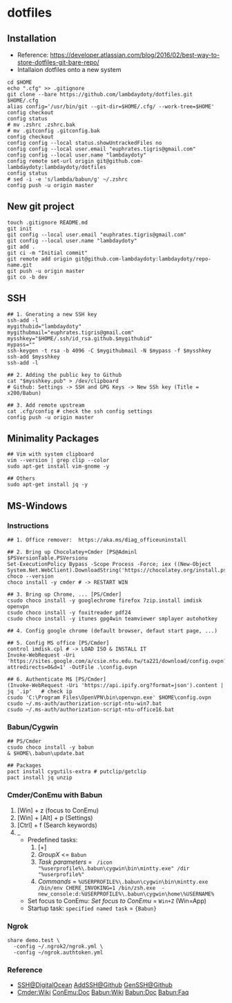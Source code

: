 # dotfiles

## Installation

* Reference: https://developer.atlassian.com/blog/2016/02/best-way-to-store-dotfiles-git-bare-repo/
* Intallaion dotfiles onto a new system

```
cd $HOME
echo ".cfg" >> .gitignore
git clone --bare https://github.com/lambdaydoty/dotfiles.git $HOME/.cfg
alias config='/usr/bin/git --git-dir=$HOME/.cfg/ --work-tree=$HOME'
config checkout
config status
# mv .zshrc .zshrc.bak
# mv .gitconfig .gitconfig.bak
config checkout
config config --local status.showUntrackedFiles no
config config --local user.email "euphrates.tigris@gmail.com"
config config --local user.name "lambdaydoty"
config remote set-url origin git@github.com-lambdaydoty:lambdaydoty/dotfiles
config status
# sed -i -e 's/lambda/babun/g' ~/.zshrc
config push -u origin master
```

## New git project
```
touch .gitignore README.md
git init
git config --local user.email "euphrates.tigris@gmail.com"
git config --local user.name "lambdaydoty"
git add .
git ci -m "Initial commit"
git remote add origin git@github.com-lambdaydoty:lambdaydoty/repo-name.git
git push -u origin master
git co -b dev
```

## SSH
```
## 1. Gnerating a new SSH key
ssh-add -l
mygithubid="lambdaydoty"
mygithubmail="euphrates.tigris@gmail.com"
mysshkey="$HOME/.ssh/id_rsa.github.$mygithubid"
mypass=""
ssh-keygen -t rsa -b 4096 -C $mygithubmail -N $mypass -f $mysshkey
ssh-add $mysshkey
ssh-add -l

## 2. Adding the public key to Github
cat "$mysshkey.pub" > /dev/clipboard
# Github: Settings -> SSH and GPG Keys -> New SSh key (Title = x200/Babun)

## 3. Add remote upstream
cat .cfg/config # check the ssh config settings
config push -u origin master
```

## Minimality Packages
```
## Vim with system clipboard
vim --version | grep clip --color
sudo apt-get install vim-gnome -y

## Others
sudo apt-get install jq -y
```

## MS-Windows

### Instructions

```
## 1. Office remover:  https://aka.ms/diag_officeuninstall

## 2. Bring up Chocolatey+Cmder [PS@Adminl
$PSVersionTable.PSVersionu
Set-ExecutionPolicy Bypass -Scope Process -Force; iex ((New-Object System.Net.WebClient).DownloadString('https://chocolatey.org/install.ps1'))
choco --version 
choco install -y cmder # -> RESTART WIN

## 3. Bring up Chrome, ... [PS/Cmder]
csudo choco install -y googlechrome firefox 7zip.install imdisk openvpn 
csudo choco install -y foxitreader pdf24
csudo choco install -y itunes gpg4win teamviewer smplayer autohotkey

## 4. Config google chrome (default browser, defaut start page, ...)

## 5. Config MS office [PS/Cmder]
control imdisk.cpl # -> LOAD ISO & INSTALL IT
Invoke-WebRequest -Uri 'https://sites.google.com/a/csie.ntu.edu.tw/ta221/download/config.ovpn?attredirects=0&d=1' -OutFile .\config.ovpn

## 6. Authenticate M$ [PS/Cmder]
(Invoke-WebRequest -Uri 'https://api.ipify.org?format=json').content | jq '.ip'   # check ip
csudo 'C:\Program Files\OpenVPN\bin\openvpn.exe' $HOME\config.ovpn
csudo ~/.ms-auth/authorization-script-ntu-win7.bat
csudo ~/.ms-auth/authorization-script-ntu-office16.bat
```

### Babun/Cygwin
```
## PS/Cmder
csudo choco install -y babun
& $HOME\.babun\update.bat

## Packages
pact install cygutils-extra # putclip/getclip
pact install jq unzip
```

### Cmder/ConEmu with Babun

1. [Win] + z (focus to ConEmu)
2. [Win] + [Alt] + p (Settings)
3. [Ctrl] + f (Search keywords)
4. _
    * Predefined tasks:
        1. [+]
        2. *GroupX* <= ```Babun```
        3. *Task parameters* = ``` /icon "%userprofile%\.babun\cygwin\bin\mintty.exe" /dir "%userprofile%"```
        4. *Commands* = ```%USERPROFILE%\.babun\cygwin\bin\mintty.exe /bin/env CHERE_INVOKING=1 /bin/zsh.exe  -new_console:d:%USERPROFILE%\.babun\cygwin\home\%USERNAME%```
    * Set focus to ConEmu: *Set focus to ConEmu* = ```Win+Z``` (Win=App)
    * Startup task: ```specified named task``` = ```{Babun}```

### Ngrok
```
share demo.test \
  -config ~/.ngrok2/ngrok.yml \
  -config ~/ngrok.authtoken.yml
```

### Reference
* [SSH@DigitalOcean](https://www.digitalocean.com/community/tutorials/ssh-essentials-working-with-ssh-servers-clients-and-keys) [AddSSH@Github](https://help.github.com/articles/adding-a-new-ssh-key-to-your-github-account/) [GenSSH@Github](https://help.github.com/articles/generating-a-new-ssh-key-and-adding-it-to-the-ssh-agent/)
* [Cmder:Wiki](https://github.com/cmderdev/cmder/wiki) [ConEmu:Doc](https://conemu.github.io/en/) [Babun:Wiki](https://github.com/babun/babun/wiki) [Babun:Doc](http://babun.github.io/development.html) [Babun:Faq](http://babun.github.io/faq.html)
